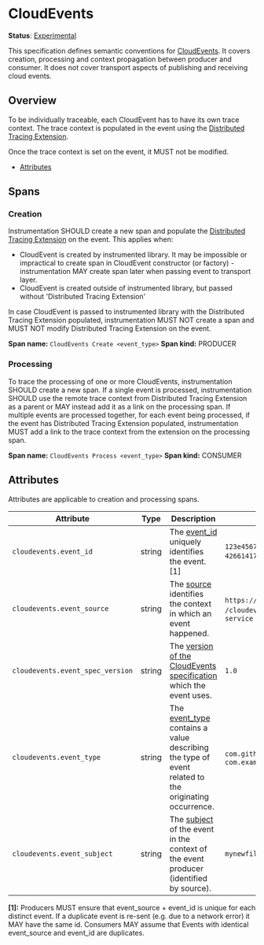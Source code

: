 # CloudEvents

**Status**: [Experimental](../../document-status.md)

This specification defines semantic conventions for [CloudEvents](https://cloudevents.io/). It covers creation, processing and context propagation between producer and consumer. It does not cover transport aspects of publishing and receiving cloud events.

## Overview

To be individually traceable, each CloudEvent has to have its own trace context. The trace context is populated in the event using the [Distributed Tracing Extension](https://github.com/cloudevents/spec/blob/v1.0.1/extensions/distributed-tracing.md).

Once the trace context is set on the event, it MUST not be modified.

<!-- Re-generate TOC with `markdown-toc --no-first-h1 -i` -->

<!-- toc -->

- [Attributes](#attributes)

<!-- tocstop -->

## Spans

### Creation

Instrumentation SHOULD create a new span and populate the [Distributed Tracing Extension](https://github.com/cloudevents/spec/blob/v1.0.1/extensions/distributed-tracing.md) on the event. This applies when:

- CloudEvent is created by instrumented library. It may be impossible or impractical to create span in CloudEvent constructor (or factory) - instrumentation MAY create span later when passing event to transport layer.
- CloudEvent is created outside of instrumented library, but passed without 'Distributed Tracing Extension'

In case CloudEvent is passed to instrumented library with the Distributed Tracing Extension populated, instrumentation MUST NOT create a span and MUST NOT modify Distributed Tracing Extension on the event.

**Span name:** `CloudEvents Create <event_type>`
**Span kind:** PRODUCER

### Processing

To trace the processing of one or more CloudEvents, instrumentation SHOULD create a new span.
If a single event is processed, instrumentation SHOULD use the remote trace context from Distributed Tracing Extension as a parent or MAY instead add it as a link on the processing span.
If multiple events are processed together, for each event being processed, if the event has Distributed Tracing Extension populated, instrumentation MUST add a link to the trace context from the extension on the processing span.

**Span name:** `CloudEvents Process <event_type>`
**Span kind:** CONSUMER

## Attributes

Attributes are applicable to creation and processing spans.

<!-- semconv cloudevents -->
| Attribute  | Type | Description  | Examples  | Required |
|---|---|---|---|---|
| `cloudevents.event_id` | string | The [event_id](https://github.com/cloudevents/spec/blob/master/spec.md#id) uniquely identifies the event. [1] | `123e4567-e89b-12d3-a456-426614174000`; `0001` | No |
| `cloudevents.event_source` | string | The [source](https://github.com/cloudevents/spec/blob/master/spec.md#source-1) identifies the context in which an event happened. | `https://github.com/cloudevents`; `/cloudevents/spec/pull/123`; `my-service` | No |
| `cloudevents.event_spec_version` | string | The [version of the CloudEvents specification](https://github.com/cloudevents/spec/blob/master/spec.md#specversion) which the event uses. | `1.0` | No |
| `cloudevents.event_type` | string | The [event_type](https://github.com/cloudevents/spec/blob/master/spec.md#type) contains a value describing the type of event related to the originating occurrence. | `com.github.pull_request.opened`; `com.example.object.deleted.v2` | No |
| `cloudevents.event_subject` | string | The [subject](https://github.com/cloudevents/spec/blob/master/spec.md#subject) of the event in the context of the event producer (identified by source). | `mynewfile.jpg` | No |

**[1]:** Producers MUST ensure that event_source + event_id is unique for each distinct event. If a duplicate event is re-sent (e.g. due to a network error) it MAY have the same id. Consumers MAY assume that Events with identical event_source and event_id are duplicates.
<!-- endsemconv -->
